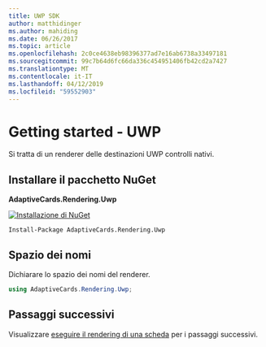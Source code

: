 ```yaml
---
title: UWP SDK
author: matthidinger
ms.author: mahiding
ms.date: 06/26/2017
ms.topic: article
ms.openlocfilehash: 2c0ce4638eb98396377ad7e16ab6738a33497181
ms.sourcegitcommit: 99c7b64d6fc66da336c454951406fb42cd2a7427
ms.translationtype: MT
ms.contentlocale: it-IT
ms.lasthandoff: 04/12/2019
ms.locfileid: "59552903"
---
```

# <a name="getting-started---uwp"></a>Getting started - UWP

Si tratta di un renderer delle destinazioni UWP controlli nativi.

## <a name="install-nuget-package"></a>Installare il pacchetto NuGet

**AdaptiveCards.Rendering.Uwp**

[![Installazione di NuGet](https://img.shields.io/nuget/vpre/AdaptiveCards.Rendering.Uwp.svg)](https://www.nuget.org/packages/AdaptiveCards.Rendering.Uwp)

```console
Install-Package AdaptiveCards.Rendering.Uwp
```

## <a name="namespace"></a>Spazio dei nomi

Dichiarare lo spazio dei nomi del renderer.

```csharp
using AdaptiveCards.Rendering.Uwp;
```

## <a name="next-steps"></a>Passaggi successivi

Visualizzare [eseguire il rendering di una scheda](render-a-card.md) per i passaggi successivi.